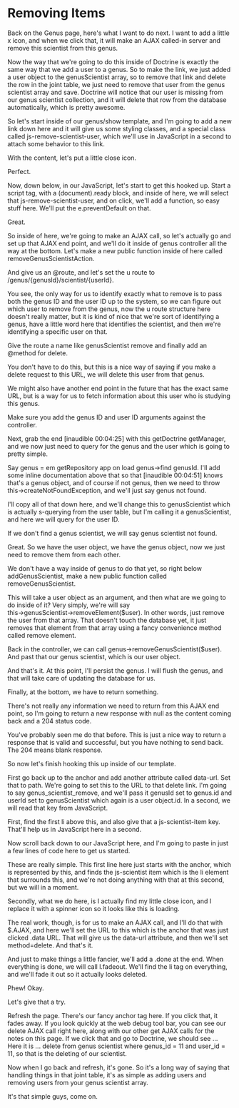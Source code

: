 # Removing Items

Back on the Genus page, here's what I want to do next. I want to add a little x icon, and when we click that, it will make an AJAX called-in server and remove this scientist from this genus.

Now the way that we're going to do this inside of Doctrine is exactly the same way that we add a user to a genus. So to make the link, we just added a user object to the genusScientist array, so to remove that link and delete the row in the joint table, we just need to remove that user from the genus scientist array and save. Doctrine will notice that our user is missing from our genus scientist collection, and it will delete that row from the database automatically, which is pretty awesome.

So let's start inside of our genus/show template, and I'm going to add a new link down here and it will give us some styling classes, and a special class called js-remove-scientist-user, which we'll use in JavaScript in a second to attach some behavior to this link.

With the content, let's put a little close icon.

Perfect.

Now, down below, in our JavaScript, let's start to get this hooked up. Start a script tag, with a (document).ready block, and inside of here, we will select that js-remove-scientist-user, and on click, we'll add a function, so easy stuff here. We'll put the e.preventDefault on that.

Great.

So inside of here, we're going to make an AJAX call, so let's actually go and set up that AJAX end point, and we'll do it inside of genus controller all the way at the bottom. Let's make a new public function inside of here called removeGenusScientistAction.

And give us an @route, and let's set the u route to /genus/{genusId}/scientist/{userId}.

You see, the only way for us to identify exactly what to remove is to pass both the genus ID and the user ID up to the system, so we can figure out which user to remove from the genus, now the u route structure here doesn't really matter, but it is kind of nice that we're sort of identifying a genus, have a little word here that identifies the scientist, and then we're identifying a specific user on that.

Give the route a name like genusScientist remove and finally add an @method for delete.

You don't have to do this, but this is a nice way of saying if you make a delete request to this URL, we will delete this user from that genus.

We might also have another end point in the future that has the exact same URL, but is a way for us to fetch information about this user who is studying this genus.

Make sure you add the genus ID and user ID arguments against the controller.

Next, grab the end [inaudible 00:04:25] with this getDoctrine getManager, and we now just need to query for the genus and the user which is going to pretty simple.

Say genus = em getRepository app on load genus→find genusId. I'll add some inline documentation above that so that [inaudible 00:04:51] knows that's a genus object, and of course if not genus, then we need to throw this→createNotFoundException, and we'll just say genus not found.

I'll copy all of that down here, and we'll change this to genusScientist which is actually s-querying from the user table, but I'm calling it a genusScientist, and here we will query for the user ID.

If we don't find a genus scientist, we will say genus scientist not found.

Great. So we have the user object, we have the genus object, now we just need to remove them from each other.

We don't have a way inside of genus to do that yet, so right below addGenusScientist, make a new public function called removeGenusScientist.

This will take a user object as an argument, and then what are we going to do inside of it? Very simply, we're will say this→genusScientist→removeElement($user). In other words, just remove the user from that array. That doesn't touch the database yet, it just removes that element from that array using a fancy convenience method called remove element.

Back in the controller, we can call genus→removeGenusScientist($user). And past that our genus scientist, which is our user object.

And that's it. At this point, I'll persist the genus. I will flush the genus, and that will take care of updating the database for us.

Finally, at the bottom, we have to return something.

There's not really any information we need to return from this AJAX end point, so I'm going to return a new response with null as the content coming back and a 204 status code.

You've probably seen me do that before. This is just a nice way to return a response that is valid and successful, but you have nothing to send back. The 204 means blank response.

So now let's finish hooking this up inside of our template.

First go back up to the anchor and add another attribute called data-url. Set that to path. We're going to set this to the URL to that delete link. I'm going to say genus_scientist_remove, and we'll pass it genusId set to genus.id and userId set to genusScientist which again is a user object.id. In a second, we will read that key from JavaScript.

First, find the first li above this, and also give that a js-scientist-item key. That'll help us in JavaScript here in a second.

Now scroll back down to our JavaScript here, and I'm going to paste in just a few lines of code here to get us started.

These are really simple. This first line here just starts with the anchor, which is represented by this, and finds the js-scientist item which is the li element that surrounds this, and we're not doing anything with that at this second, but we will in a moment.

Secondly, what we do here, is I actually find my little close icon, and I replace it with a spinner icon so it looks like this is loading.

The real work, though, is for us to make an AJAX call, and I'll do that with $.AJAX, and here we'll set the URL to this which is the anchor that was just clicked .data URL. That will give us the data-url attribute, and then we'll set method=delete. And that's it.

And just to make things a little fancier, we'll add a .done at the end. When everything is done, we will call l.fadeout. We'll find the li tag on everything, and we'll fade it out so it actually looks deleted.

Phew! Okay.

Let's give that a try.

Refresh the page. There's our fancy anchor tag here. If you click that, it fades away. If you look quickly at the web debug tool bar, you can see our delete AJAX call right here, along with our other get AJAX calls for the notes on this page. If we click that and go to Doctrine, we should see ... Here it is ... delete from genus scientist where genus_id = 11 and user_id = 11, so that is the deleting of our scientist.

Now when I go back and refresh, it's gone. So it's a long way of saying that handling things in that joint table, it's as simple as adding users and removing users from your genus scientist array.

It's that simple guys, come on.
